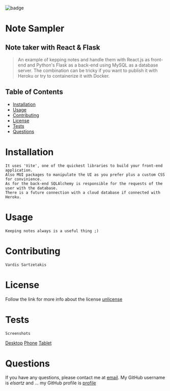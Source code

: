 ![badge](https://img.shields.io/badge/license-unlicense-green)
  # Note Sampler
  
  ## Note taker with React & Flask
  
  > An example of kepping notes and handle them with React.js as front-end and Python's Flask as a back-end using MySQL as a database server. The combination can be tricky if you want to publish it with Heroku or try to containerize it with Docker.

  ## Table of Contents
  - [Installation](#installation)
  - [Usage](#usage)
  - [Contributing](#contributing)
  - [License](#license)
  - [Tests](#tests)
  - [Questions](#questions)

  # Installation
    It uses 'Vite', one of the quickest libraries to build your front-end application. 
    Also MUI packages to manipulate the UI as you prefer plus a custom CSS for convinience. 
    As for the back-end SQLAlchemy is responsible for the requests of the user with the database. 
    There is a future connection with a cloud database if connected with Heroku. 

  # Usage
    Keeping notes always is a useful thing ;)

  # Contributing
    Vardis Sartzetakis
  
  # License
  Follow the link for more info about the license [unlicense](https://choosealicense.com/licenses/unlicense)

  # Tests
    Screenshots
  [Desktop](https://github.com/elsartz/novatest/blob/main/src/assets/sample.jpg)
  [Phone](https://github.com/elsartz/novatest/blob/main/src/assets/sample2.jpg)
  [Tablet](https://github.com/elsartz/novatest/blob/main/src/assets/sample3.jpg)

  # Questions
  If you have any questions, please contact me at [email](mailto:elsartz@gmail.com).
  My GitHub username is *elsartz* and ...
  my GitHub profile is [profile](https://github.com/elsartz)
